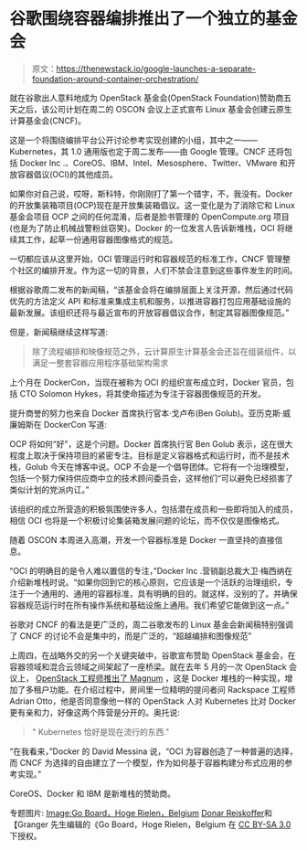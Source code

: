 # 谷歌围绕容器编排推出了一个独立的基金会

> 原文：<https://thenewstack.io/google-launches-a-separate-foundation-around-container-orchestration/>

就在谷歌出人意料地成为 OpenStack 基金会(OpenStack Foundation)赞助商五天之后，该公司计划在周二的 OSCON 会议上正式宣布 Linux 基金会创建云原生计算基金会(CNCF)。

这是一个将围绕编排平台公开讨论参考实现创建的小组，其中之一——Kubernetes，其 1.0 通用版也定于周二发布——由 Google 管理。CNCF 还将包括 Docker Inc .、CoreOS、IBM、Intel、Mesosphere、Twitter、VMware 和开放容器倡议(OCI)的其他成员。

如果你对自己说，哎呀，斯科特，你刚刚打了第一个错字，不，我没有。Docker 的开放集装箱项目(OCP)现在是开放集装箱倡议。这一变化是为了消除它和 Linux 基金会项目 OCP 之间的任何混淆，后者是脸书管理的 OpenCompute.org 项目(也是为了防止机械战警粉丝窃笑)。Docker 的一位发言人告诉新堆栈，OCI 将继续其工作，起草一份通用容器图像格式的规范。

一切都应该从这里开始，OCI 管理运行时和容器规范的标准工作，CNCF 管理整个社区的编排开发。作为这一切的背景，人们不禁会注意到这些事件发生的时间。

根据谷歌周二发布的新闻稿，“该基金会将在编排层面上关注开源，然后通过代码优先的方法定义 API 和标准来集成主机和服务，以推进容器打包应用基础设施的最新发展。该组织还将与最近宣布的开放容器倡议合作，制定其容器图像规范。”

但是，新闻稿继续这样写道:

> 除了流程编排和映像规范之外，云计算原生计算基金会还旨在组装组件，以满足一整套容器应用程序基础架构需求

上个月在 DockerCon，当现在被称为 OCI 的组织宣布成立时，Docker 官员，包括 CTO Solomon Hykes，将其使命描述为专注于容器图像规范的开发。

提升商誉的努力也来自 Docker 首席执行官本·戈卢布(Ben Golub)。亚历克斯·威廉姆斯在 DockerCon 写道:

OCP 将如何“好”，这是个问题。Docker 首席执行官 Ben Golub 表示，这在很大程度上取决于保持项目的紧密专注。目标是定义容器格式和运行时，而不是技术栈，Golub 今天在博客中说。OCP 不会是一个倡导团体。它将有一个治理模型，包括一个努力保持供应商中立的技术顾问委员会，这样他们“可以避免已经损害了类似计划的党派内讧。”

该组织的成立所营造的积极氛围使许多人，包括潜在成员和一些即将加入的成员，相信 OCI 也将是一个积极讨论集装箱发展问题的论坛，而不仅仅是图像格式。

随着 OSCON 本周进入高潮，开发一个容器标准是 Docker 一直坚持的直接信息。

“OCI 的明确目的是令人难以置信的专注，”Docker Inc .营销副总裁大卫·梅西纳在介绍新堆栈时说。“如果你回到它的核心原则，它应该是一个活跃的治理组织，专注于一个通用的、通用的容器标准，具有明确的目的。就这样，没别的了。并确保容器规范运行时在所有操作系统和基础设施上通用。我们希望它能做到这一点。”

谷歌对 CNCF 的看法是更广泛的，周二谷歌发布的 Linux 基金会新闻稿特别强调了 CNCF 的讨论不会是集中的，而是广泛的，“超越编排和图像规范”

上周四，在战略外交的另一个关键突破中，谷歌宣布赞助 OpenStack 基金会，在容器领域和混合云领域之间架起了一座桥梁。就在去年 5 月的一次 OpenStack 会议上， [OpenStack 工程师推出了 Magnum](https://thenewstack.io/magnum-is-the-name-docker-container-management-is-the-game/) ，这是 Docker 堆栈的一种实现，增加了多租户功能。在介绍过程中，房间里一位精明的提问者问 Rackspace 工程师 Adrian Otto，他是否同意像他一样的 OpenStack 人对 Kubernetes 比对 Docker 更有亲和力，好像这两个阵营是分开的。奥托说:

> " Kubernetes 恰好是现在流行的东西."

“在我看来，”Docker 的 David Messina 说，“OCI 为容器创造了一种普遍的选择，而 CNCF 为选择的自由建立了一个模型，作为如何基于容器构建分布式应用的参考实现。”

CoreOS、Docker 和 IBM 是新堆栈的赞助商。

专题图片: [Image:Go Board，Hoge Rielen，Belgium](https://commons.wikimedia.org/wiki/File:Go_Board,_Hoge_Rielen,_Belgium.jpg "File:Go Board, Hoge Rielen, Belgium.jpg") [Donar Reiskoffer](https://en.wikipedia.org/wiki/user:donarreiskoffer "en:user:donarreiskoffer")和【Granger 先生编辑的《Go Board，Hoge Rielen，Belgium 在 [CC BY-SA 3.0](http://creativecommons.org/licenses/by-sa/3.0/) 下授权。

<svg xmlns:xlink="http://www.w3.org/1999/xlink" viewBox="0 0 68 31" version="1.1"><title>Group</title> <desc>Created with Sketch.</desc></svg>